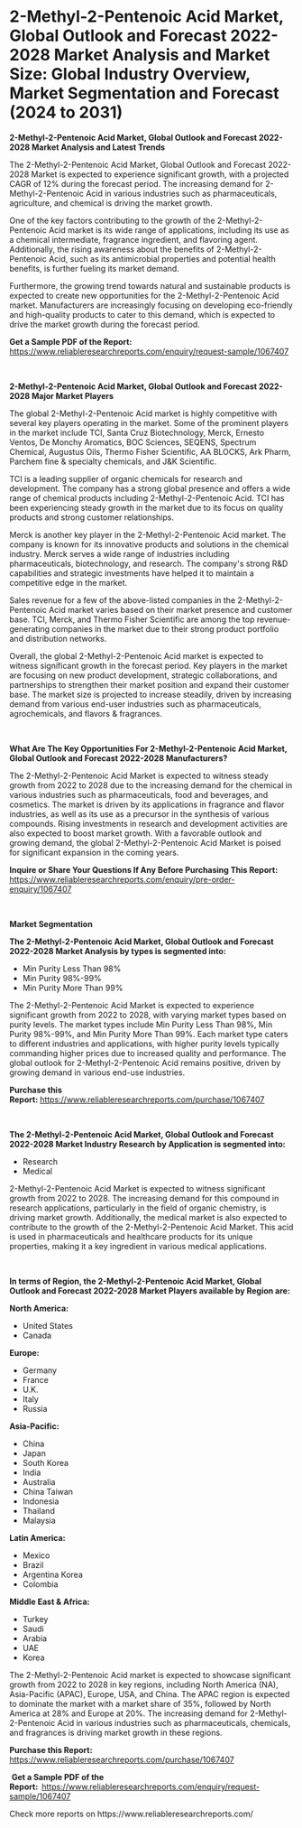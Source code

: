 <p><h1>2-Methyl-2-Pentenoic Acid Market, Global Outlook and Forecast 2022-2028 Market Analysis and Market Size: Global Industry Overview, Market Segmentation and Forecast (2024 to 2031)</h1></p><p><strong>2-Methyl-2-Pentenoic Acid Market, Global Outlook and Forecast 2022-2028 Market Analysis and Latest Trends</strong></p>
<p><p>The 2-Methyl-2-Pentenoic Acid Market, Global Outlook and Forecast 2022-2028 Market is expected to experience significant growth, with a projected CAGR of 12% during the forecast period. The increasing demand for 2-Methyl-2-Pentenoic Acid in various industries such as pharmaceuticals, agriculture, and chemical is driving the market growth. </p><p>One of the key factors contributing to the growth of the 2-Methyl-2-Pentenoic Acid market is its wide range of applications, including its use as a chemical intermediate, fragrance ingredient, and flavoring agent. Additionally, the rising awareness about the benefits of 2-Methyl-2-Pentenoic Acid, such as its antimicrobial properties and potential health benefits, is further fueling its market demand.</p><p>Furthermore, the growing trend towards natural and sustainable products is expected to create new opportunities for the 2-Methyl-2-Pentenoic Acid market. Manufacturers are increasingly focusing on developing eco-friendly and high-quality products to cater to this demand, which is expected to drive the market growth during the forecast period.</p></p>
<p><strong>Get a Sample PDF of the Report:&nbsp;</strong> <a href="https://www.reliableresearchreports.com/enquiry/request-sample/1067407">https://www.reliableresearchreports.com/enquiry/request-sample/1067407</a></p>
<p>&nbsp;</p>
<p><strong>2-Methyl-2-Pentenoic Acid Market, Global Outlook and Forecast 2022-2028 Major Market Players</strong></p>
<p><p>The global 2-Methyl-2-Pentenoic Acid market is highly competitive with several key players operating in the market. Some of the prominent players in the market include TCI, Santa Cruz Biotechnology, Merck, Ernesto Ventos, De Monchy Aromatics, BOC Sciences, SEQENS, Spectrum Chemical, Augustus Oils, Thermo Fisher Scientific, AA BLOCKS, Ark Pharm, Parchem fine & specialty chemicals, and J&K Scientific.</p><p>TCI is a leading supplier of organic chemicals for research and development. The company has a strong global presence and offers a wide range of chemical products including 2-Methyl-2-Pentenoic Acid. TCI has been experiencing steady growth in the market due to its focus on quality products and strong customer relationships.</p><p>Merck is another key player in the 2-Methyl-2-Pentenoic Acid market. The company is known for its innovative products and solutions in the chemical industry. Merck serves a wide range of industries including pharmaceuticals, biotechnology, and research. The company's strong R&D capabilities and strategic investments have helped it to maintain a competitive edge in the market.</p><p>Sales revenue for a few of the above-listed companies in the 2-Methyl-2-Pentenoic Acid market varies based on their market presence and customer base. TCI, Merck, and Thermo Fisher Scientific are among the top revenue-generating companies in the market due to their strong product portfolio and distribution networks.</p><p>Overall, the global 2-Methyl-2-Pentenoic Acid market is expected to witness significant growth in the forecast period. Key players in the market are focusing on new product development, strategic collaborations, and partnerships to strengthen their market position and expand their customer base. The market size is projected to increase steadily, driven by increasing demand from various end-user industries such as pharmaceuticals, agrochemicals, and flavors & fragrances.</p></p>
<p>&nbsp;</p>
<p><strong>What Are The Key Opportunities For 2-Methyl-2-Pentenoic Acid Market, Global Outlook and Forecast 2022-2028 Manufacturers?</strong></p>
<p><p>The 2-Methyl-2-Pentenoic Acid Market is expected to witness steady growth from 2022 to 2028 due to the increasing demand for the chemical in various industries such as pharmaceuticals, food and beverages, and cosmetics. The market is driven by its applications in fragrance and flavor industries, as well as its use as a precursor in the synthesis of various compounds. Rising investments in research and development activities are also expected to boost market growth. With a favorable outlook and growing demand, the global 2-Methyl-2-Pentenoic Acid Market is poised for significant expansion in the coming years.</p></p>
<p><strong>Inquire or Share Your Questions If Any Before Purchasing This Report:</strong> <a href="https://www.reliableresearchreports.com/enquiry/pre-order-enquiry/1067407">https://www.reliableresearchreports.com/enquiry/pre-order-enquiry/1067407</a></p>
<p>&nbsp;</p>
<p><strong>Market Segmentation</strong></p>
<p><strong>The 2-Methyl-2-Pentenoic Acid Market, Global Outlook and Forecast 2022-2028 Market Analysis by types is segmented into:</strong></p>
<p><ul><li>Min Purity Less Than 98%</li><li>Min Purity 98%-99%</li><li>Min Purity More Than 99%</li></ul></p>
<p><p>The 2-Methyl-2-Pentenoic Acid Market is expected to experience significant growth from 2022 to 2028, with varying market types based on purity levels. The market types include Min Purity Less Than 98%, Min Purity 98%-99%, and Min Purity More Than 99%. Each market type caters to different industries and applications, with higher purity levels typically commanding higher prices due to increased quality and performance. The global outlook for 2-Methyl-2-Pentenoic Acid remains positive, driven by growing demand in various end-use industries.</p></p>
<p><strong>Purchase this Report:&nbsp;</strong><a href="https://www.reliableresearchreports.com/purchase/1067407">https://www.reliableresearchreports.com/purchase/1067407</a></p>
<p>&nbsp;</p>
<p><strong>The 2-Methyl-2-Pentenoic Acid Market, Global Outlook and Forecast 2022-2028 Market Industry Research by Application is segmented into:</strong></p>
<p><ul><li>Research</li><li>Medical</li></ul></p>
<p><p>2-Methyl-2-Pentenoic Acid Market is expected to witness significant growth from 2022 to 2028. The increasing demand for this compound in research applications, particularly in the field of organic chemistry, is driving market growth. Additionally, the medical market is also expected to contribute to the growth of the 2-Methyl-2-Pentenoic Acid Market. This acid is used in pharmaceuticals and healthcare products for its unique properties, making it a key ingredient in various medical applications.</p></p>
<p>&nbsp;</p>
<p><strong>In terms of Region, the 2-Methyl-2-Pentenoic Acid Market, Global Outlook and Forecast 2022-2028 Market Players available by Region are:</strong></p>
<p>
    <p> <strong> North America: </strong>
        <ul>
            <li>United States</li>
            <li>Canada</li>
        </ul>
        </p> 
    <p> <strong> Europe: </strong>
        <ul>
            <li>Germany</li>
            <li>France</li>
            <li>U.K.</li>
            <li>Italy</li>
            <li>Russia</li>
        </ul>
        </p> 
    <p> <strong> Asia-Pacific: </strong>
        <ul>
            <li>China</li>
            <li>Japan</li>
            <li>South Korea</li>
            <li>India</li>
            <li>Australia</li>
            <li>China Taiwan</li>
            <li>Indonesia</li>
            <li>Thailand</li>
            <li>Malaysia</li>
        </ul>
        </p> 
    <p> <strong> Latin America: </strong>
        <ul>
            <li>Mexico</li>
            <li>Brazil</li>
            <li>Argentina Korea</li>
            <li>Colombia</li>
        </ul>
        </p> 
    <p> <strong> Middle East & Africa: </strong>
        <ul>
            <li>Turkey</li>
            <li>Saudi</li>
            <li>Arabia</li>
            <li>UAE</li>
            <li>Korea</li>
        </ul>
    </p>
    </p>
<p><p>The 2-Methyl-2-Pentenoic Acid market is expected to showcase significant growth from 2022 to 2028 in key regions, including North America (NA), Asia-Pacific (APAC), Europe, USA, and China. The APAC region is expected to dominate the market with a market share of 35%, followed by North America at 28% and Europe at 20%. The increasing demand for 2-Methyl-2-Pentenoic Acid in various industries such as pharmaceuticals, chemicals, and fragrances is driving market growth in these regions.</p></p>
<p><strong>Purchase this Report: </strong><a href="https://www.reliableresearchreports.com/purchase/1067407">https://www.reliableresearchreports.com/purchase/1067407</a></p>
<p>&nbsp;<strong>Get a Sample PDF of the Report:&nbsp;&nbsp;</strong><a href="https://www.reliableresearchreports.com/enquiry/request-sample/1067407">https://www.reliableresearchreports.com/enquiry/request-sample/1067407</a></p>
<p><strong></strong></p>
<p>Check more reports on https://www.reliableresearchreports.com/</p>